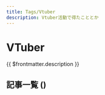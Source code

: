 ```yaml
---
title: Tags/Vtuber
description: Vtuber活動で得たこととか
---
```


<script lang="ts" setup>
import TaggedPostList from "../.vitepress/components/TaggedPostList.vue"
import PostCounter from "../.vitepress/components/PostCounter.vue"
</script>

# VTuber

{{ $frontmatter.description }}

## 記事一覧  <span class="text-base">(<PostCounter tag="vtuber" />)</span>

<TaggedPostList tag="vtuber" />
